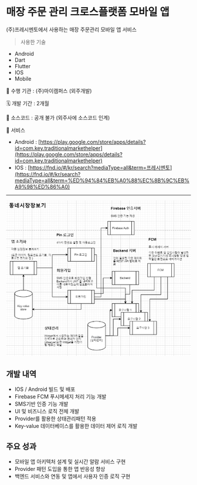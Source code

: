 # 매장 주문 관리 크로스플랫폼 모바일 앱

(주)프레시멘토에서 사용하는 매장 주문관리 모바일 앱 서비스

> 사용한 기술
- Android
- Dart
- Flutter
- IOS
- Mobile

🏨 수행 기관 : (주)마이캠퍼스  (외주개발) 

🗓️ 개발 기간 : 2개월

💾 소스코드 : 공개 불가 (외주사에 소스코드 인계)

🛒  서비스

- Android : [https://play.google.com/store/apps/details?id=com.key.traditionalmarkethelper](https://play.google.com/store/apps/details?id=com.key.traditionalmarkethelper)
- IOS : [https://fnd.io/#/kr/search?mediaType=all&term=프레시멘토](https://fnd.io/#/kr/search?mediaType=all&term=%ED%94%84%EB%A0%88%EC%8B%9C%EB%A9%98%ED%86%A0)

---

![%E1%84%86%E1%85%A2%E1%84%8C%E1%85%A1%E1%86%BC%20%E1%84%8C%E1%85%AE%E1%84%86%E1%85%AE%E1%86%AB%20%E1%84%80%E1%85%AA%E1%86%AB%E1%84%85%E1%85%B5%20%E1%84%86%E1%85%A9%E1%84%87%E1%85%A1%E1%84%8B%E1%85%B5%E1%86%AF%20%E1%84%8B%E1%85%A2%E1%86%B8%20e4bed09b6b534d68b61bf3387f71534c/Untitled.png](https://github.com/KimKiHyuk/KimKiHyuk/blob/master/%ED%8F%AC%ED%8A%B8%ED%8F%B4%EB%A6%AC%EC%98%A4/%EB%A7%A4%EC%9E%A5%20%EC%A3%BC%EB%AC%B8%20%EA%B4%80%EB%A6%AC%20%EB%AA%A8%EB%B0%94%EC%9D%BC%20%EC%95%B1%20e4bed09b6b534d68b61bf3387f71534c/Untitled.png)

## 개발 내역

- IOS / Android 빌드 및 배포
- Firebase FCM 푸시메세지 처리 기능 개발
- SMS기반 인증 기능 개발
- UI 및 비즈니스 로직 전체 개발
- Provider를 활용한 상태관리패턴 적용
- Key-value 데이터베이스를 활용한 데이터 제어 로직 개발

## 주요 성과

- 모바일 앱 아키텍처 설계 및 실시간 알람 서비스 구현
- Provider 패턴 도입을 통한 앱 반응성 향상
- 백엔드 서비스와 연동 및 앱에서 사용자 인증 로직 구현
